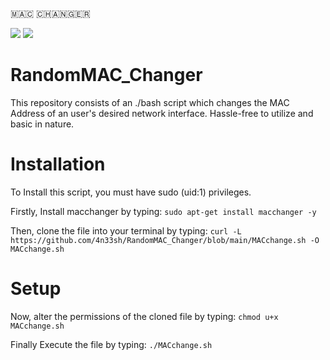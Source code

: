 🇲​​​​​🇦​​​​​🇨​​​​​ 🇨​​​​​🇭​​​​​🇦​​​​​🇳​​​​​🇬​​​​​🇪​​​​​🇷​​​​​

<img src="https://img.shields.io/badge/Lincense_-Unlicense%20License-blue"> <img src="https://img.shields.io/badge/Script_-bash-green">


# RandomMAC_Changer
This repository consists of an ./bash script which changes the MAC Address of an user's desired network interface. Hassle-free to utilize and basic in nature.
# Installation
To Install this script, you must have sudo (uid:1) privileges.

Firstly, Install macchanger by typing:  ```sudo apt-get install macchanger -y```

Then, clone the file into your terminal by typing: 
```curl -L https://github.com/4n33sh/RandomMAC_Changer/blob/main/MACchange.sh -O MACchange.sh```
# Setup
Now, alter the permissions of the cloned file by typing: ```chmod u+x MACchange.sh```

Finally Execute the file by typing: ```./MACchange.sh```

